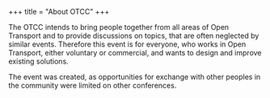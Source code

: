 +++
title = "About OTCC"
+++

The OTCC intends to bring people together from all areas of Open Transport and to provide discussions on topics, that are often neglected by similar events.
Therefore this event is for everyone, who works in Open Transport, either voluntary or commercial, and wants to design and improve existing solutions.


The event was created, as opportunities for exchange with other peoples in the community were limited on other conferences.
